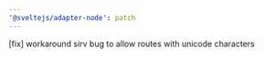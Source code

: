 ```yaml
---
'@sveltejs/adapter-node': patch
---
```


[fix] workaround sirv bug to allow routes with unicode characters
